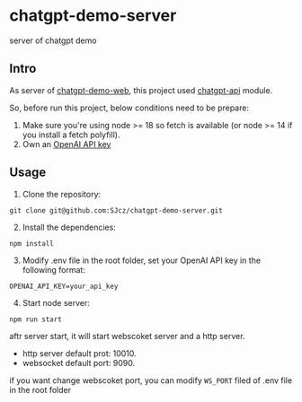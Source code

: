 # chatgpt-demo-server
server of chatgpt demo

## Intro
As server of [chatgpt-demo-web](https://github.com/SJcz/chatgpt-demo-web), this project used [chatgpt-api](https://github.com/transitive-bullshit/chatgpt-api) module.

So, before run this project, below conditions need to be prepare:
1. Make sure you're using node >= 18 so fetch is available (or node >= 14 if you install a fetch polyfill).
2. Own an [OpenAI API key](https://platform.openai.com/overview)
 

## Usage
1. Clone the repository:  
```
git clone git@github.com:SJcz/chatgpt-demo-server.git
```

2. Install the dependencies:  
```
npm install
```

3. Modify .env file in the root folder, set your OpenAI API key in the following format:  
```
OPENAI_API_KEY=your_api_key
```

4. Start node server:  
```
npm run start
```

aftr server start, it will start webscoket server and a http server. 
* http server default prot: 10010. 
* websocket default port: 9090. 

if you want change webscoket port, you can modify `WS_PORT` filed of .env file in the root folder

